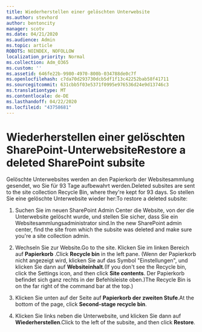 ```yaml
---
title: Wiederherstellen einer gelöschten Unterwebsite
ms.author: stevhord
author: bentoncity
manager: scotv
ms.date: 04/21/2020
ms.audience: Admin
ms.topic: article
ROBOTS: NOINDEX, NOFOLLOW
localization_priority: Normal
ms.collection: Adm_O365
ms.custom: ''
ms.assetid: 646fe22b-9980-4970-800b-034788de0c7f
ms.openlocfilehash: c7da70d293730dcb5df1f13c42252bab58f41711
ms.sourcegitcommit: 631cbb5f03e5371f0995e976536d24e9d13746c3
ms.translationtype: MT
ms.contentlocale: de-DE
ms.lasthandoff: 04/22/2020
ms.locfileid: "43758681"
---
```

# <a name="restore-a-deleted-sharepoint-subsite"></a><span data-ttu-id="595e3-102">Wiederherstellen einer gelöschten SharePoint-Unterwebsite</span><span class="sxs-lookup"><span data-stu-id="595e3-102">Restore a deleted SharePoint subsite</span></span>

<span data-ttu-id="595e3-103">Gelöschte Unterwebsites werden an den Papierkorb der Websitesammlung gesendet, wo Sie für 93 Tage aufbewahrt werden.</span><span class="sxs-lookup"><span data-stu-id="595e3-103">Deleted subsites are sent to the site collection Recycle Bin, where they're kept for 93 days.</span></span> <span data-ttu-id="595e3-104">So stellen Sie eine gelöschte Unterwebsite wieder her:</span><span class="sxs-lookup"><span data-stu-id="595e3-104">To restore a deleted subsite:</span></span>
  
1. <span data-ttu-id="595e3-105">Suchen Sie im neuen SharePoint Admin Center die Website, von der die Unterwebsite gelöscht wurde, und stellen Sie sicher, dass Sie ein Websitesammlungsadministrator sind.</span><span class="sxs-lookup"><span data-stu-id="595e3-105">In the new SharePoint admin center, find the site from which the subsite was deleted and make sure you're a site collection admin.</span></span> 
    
2. <span data-ttu-id="595e3-106">Wechseln Sie zur Website.</span><span class="sxs-lookup"><span data-stu-id="595e3-106">Go to the site.</span></span> <span data-ttu-id="595e3-107">Klicken Sie im linken Bereich auf **Papierkorb** .</span><span class="sxs-lookup"><span data-stu-id="595e3-107">Click **Recycle bin** in the left pane.</span></span> <span data-ttu-id="595e3-108">(Wenn der Papierkorb nicht angezeigt wird, klicken Sie auf das Symbol "Einstellungen", und klicken Sie dann auf **Websiteinhalt**.</span><span class="sxs-lookup"><span data-stu-id="595e3-108">(If you don't see the Recycle bin, click the Settings icon, and then click **Site contents**.</span></span> <span data-ttu-id="595e3-109">Der Papierkorb befindet sich ganz rechts in der Befehlsleiste oben.)</span><span class="sxs-lookup"><span data-stu-id="595e3-109">The Recycle Bin is on the far right of the command bar at the top.)</span></span>
    
3. <span data-ttu-id="595e3-110">Klicken Sie unten auf der Seite auf **Papierkorb der zweiten Stufe**.</span><span class="sxs-lookup"><span data-stu-id="595e3-110">At the bottom of the page, click **Second-stage recycle bin**.</span></span>
    
4. <span data-ttu-id="595e3-111">Klicken Sie links neben die Unterwebsite, und klicken Sie dann auf **Wiederherstellen**.</span><span class="sxs-lookup"><span data-stu-id="595e3-111">Click to the left of the subsite, and then click **Restore**.</span></span>
    


